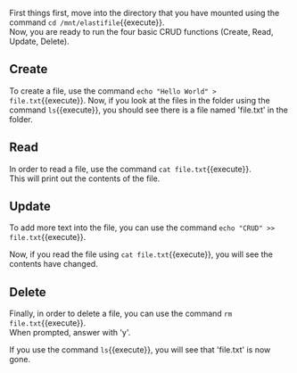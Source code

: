 First things first, move into the directory that you have mounted using the command
`cd /mnt/elastifile`{{execute}}.    
Now, you are ready to run the four basic CRUD functions (Create, Read, Update, Delete).

## Create
To create a file, use the command
`echo "Hello World" > file.txt`{{execute}}.
Now, if you look at the files in the folder using the command `ls`{{execute}}, you should see there is a file named 'file.txt' in the folder.

## Read
In order to read a file, use the command
`cat file.txt`{{execute}}.    
This will print out the contents of the file.

## Update
To add more text into the file, you can use the command
`echo "CRUD" >> file.txt`{{execute}}.  

Now, if you read the file using `cat file.txt`{{execute}}, you will see the contents have changed.

## Delete
Finally, in order to delete a file, you can use the command
`rm file.txt`{{execute}}.       
When prompted, answer with 'y'.

If you use the command `ls`{{execute}}, you will see that 'file.txt' is now gone.